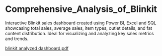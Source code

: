 # Comprehensive_Analysis_of_Blinkit
Interactive Blinkit sales dashboard created using Power BI, Excel and SQL showcasing total sales, average sales, item types, outlet details, and fat content distribution. Ideal for visualizing and analyzing key sales metrics and trends.

[blinkit analyzed dashboard.pdf](https://github.com/user-attachments/files/16468612/blinkit.analyzed.dashboard.pdf)

